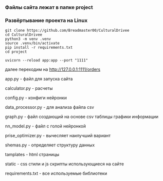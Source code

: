 ### Файлы сайта лежат в папке project
### Развёртывание проекта на Linux
```
git clone https://github.com/Breadmaster00/CulturalDrivee
cd CulturalDrivee
python3 -m venv .venv
source .venv/bin/activate
pip install -r requirements.txt
cd project

uvicorn --reload app:app --port "1111"
```
далее переходим на http://127.0.0.1:1111/orders

app.py - файл для запуска сайта

calculator.py - расчеты

config.py - конфиги нейронки

data_processor.py - для анализа файла csv

graph.py - файл создающий на основе csv таблицы графики информации

nn_model.py - файл с голой нейронкой

prise_optimizer.py - вычесляет наилучший вариант

shemas.py - определяет структуру данных

tamplates - html страницы

static - css стили и js скрипты использующиеся на сайте

requirements.txt - все используемые библиотеки
